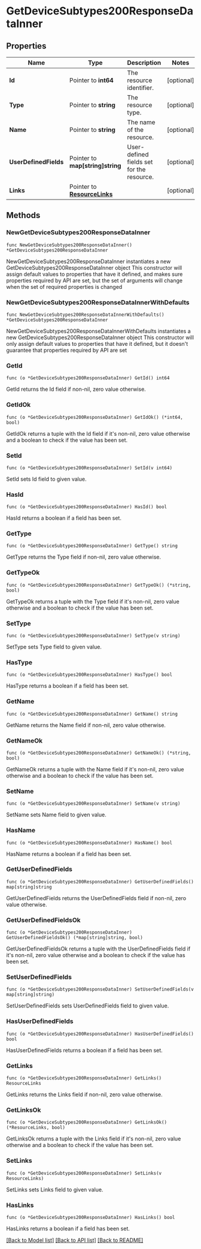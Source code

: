 # GetDeviceSubtypes200ResponseDataInner

## Properties

Name | Type | Description | Notes
------------ | ------------- | ------------- | -------------
**Id** | Pointer to **int64** | The resource identifier. | [optional] 
**Type** | Pointer to **string** | The resource type. | [optional] 
**Name** | Pointer to **string** | The name of the resource. | [optional] 
**UserDefinedFields** | Pointer to **map[string]string** | User-defined fields set for the resource. | [optional] 
**Links** | Pointer to [**ResourceLinks**](ResourceLinks.md) |  | [optional] 

## Methods

### NewGetDeviceSubtypes200ResponseDataInner

`func NewGetDeviceSubtypes200ResponseDataInner() *GetDeviceSubtypes200ResponseDataInner`

NewGetDeviceSubtypes200ResponseDataInner instantiates a new GetDeviceSubtypes200ResponseDataInner object
This constructor will assign default values to properties that have it defined,
and makes sure properties required by API are set, but the set of arguments
will change when the set of required properties is changed

### NewGetDeviceSubtypes200ResponseDataInnerWithDefaults

`func NewGetDeviceSubtypes200ResponseDataInnerWithDefaults() *GetDeviceSubtypes200ResponseDataInner`

NewGetDeviceSubtypes200ResponseDataInnerWithDefaults instantiates a new GetDeviceSubtypes200ResponseDataInner object
This constructor will only assign default values to properties that have it defined,
but it doesn't guarantee that properties required by API are set

### GetId

`func (o *GetDeviceSubtypes200ResponseDataInner) GetId() int64`

GetId returns the Id field if non-nil, zero value otherwise.

### GetIdOk

`func (o *GetDeviceSubtypes200ResponseDataInner) GetIdOk() (*int64, bool)`

GetIdOk returns a tuple with the Id field if it's non-nil, zero value otherwise
and a boolean to check if the value has been set.

### SetId

`func (o *GetDeviceSubtypes200ResponseDataInner) SetId(v int64)`

SetId sets Id field to given value.

### HasId

`func (o *GetDeviceSubtypes200ResponseDataInner) HasId() bool`

HasId returns a boolean if a field has been set.

### GetType

`func (o *GetDeviceSubtypes200ResponseDataInner) GetType() string`

GetType returns the Type field if non-nil, zero value otherwise.

### GetTypeOk

`func (o *GetDeviceSubtypes200ResponseDataInner) GetTypeOk() (*string, bool)`

GetTypeOk returns a tuple with the Type field if it's non-nil, zero value otherwise
and a boolean to check if the value has been set.

### SetType

`func (o *GetDeviceSubtypes200ResponseDataInner) SetType(v string)`

SetType sets Type field to given value.

### HasType

`func (o *GetDeviceSubtypes200ResponseDataInner) HasType() bool`

HasType returns a boolean if a field has been set.

### GetName

`func (o *GetDeviceSubtypes200ResponseDataInner) GetName() string`

GetName returns the Name field if non-nil, zero value otherwise.

### GetNameOk

`func (o *GetDeviceSubtypes200ResponseDataInner) GetNameOk() (*string, bool)`

GetNameOk returns a tuple with the Name field if it's non-nil, zero value otherwise
and a boolean to check if the value has been set.

### SetName

`func (o *GetDeviceSubtypes200ResponseDataInner) SetName(v string)`

SetName sets Name field to given value.

### HasName

`func (o *GetDeviceSubtypes200ResponseDataInner) HasName() bool`

HasName returns a boolean if a field has been set.

### GetUserDefinedFields

`func (o *GetDeviceSubtypes200ResponseDataInner) GetUserDefinedFields() map[string]string`

GetUserDefinedFields returns the UserDefinedFields field if non-nil, zero value otherwise.

### GetUserDefinedFieldsOk

`func (o *GetDeviceSubtypes200ResponseDataInner) GetUserDefinedFieldsOk() (*map[string]string, bool)`

GetUserDefinedFieldsOk returns a tuple with the UserDefinedFields field if it's non-nil, zero value otherwise
and a boolean to check if the value has been set.

### SetUserDefinedFields

`func (o *GetDeviceSubtypes200ResponseDataInner) SetUserDefinedFields(v map[string]string)`

SetUserDefinedFields sets UserDefinedFields field to given value.

### HasUserDefinedFields

`func (o *GetDeviceSubtypes200ResponseDataInner) HasUserDefinedFields() bool`

HasUserDefinedFields returns a boolean if a field has been set.

### GetLinks

`func (o *GetDeviceSubtypes200ResponseDataInner) GetLinks() ResourceLinks`

GetLinks returns the Links field if non-nil, zero value otherwise.

### GetLinksOk

`func (o *GetDeviceSubtypes200ResponseDataInner) GetLinksOk() (*ResourceLinks, bool)`

GetLinksOk returns a tuple with the Links field if it's non-nil, zero value otherwise
and a boolean to check if the value has been set.

### SetLinks

`func (o *GetDeviceSubtypes200ResponseDataInner) SetLinks(v ResourceLinks)`

SetLinks sets Links field to given value.

### HasLinks

`func (o *GetDeviceSubtypes200ResponseDataInner) HasLinks() bool`

HasLinks returns a boolean if a field has been set.


[[Back to Model list]](../README.md#documentation-for-models) [[Back to API list]](../README.md#documentation-for-api-endpoints) [[Back to README]](../README.md)


